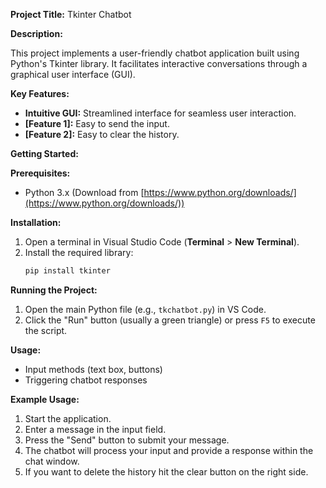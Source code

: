 **Project Title:** Tkinter Chatbot

**Description:**

This project implements a user-friendly chatbot application built using Python's Tkinter library. It facilitates interactive conversations through a graphical user interface (GUI).

**Key Features:**

* **Intuitive GUI:** Streamlined interface for seamless user interaction.
* **[Feature 1]:** Easy to send the input.
* **[Feature 2]:** Easy to clear the history.

**Getting Started:**

**Prerequisites:**

* Python 3.x (Download from [https://www.python.org/downloads/](https://www.python.org/downloads/))

**Installation:**

1. Open a terminal in Visual Studio Code (**Terminal** > **New Terminal**).
2. Install the required library:
   ```bash
   pip install tkinter
   ```

**Running the Project:**

1. Open the main Python file (e.g., `tkchatbot.py`) in VS Code.
2. Click the "Run" button (usually a green triangle) or press `F5` to execute the script.

**Usage:**

* Input methods (text box, buttons)
* Triggering chatbot responses

**Example Usage:**

1. Start the application.
2. Enter a message in the input field.
3. Press the "Send" button to submit your message.
4. The chatbot will process your input and provide a response within the chat window.
5. If you want to delete the history hit the clear button on the right side.


